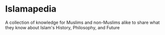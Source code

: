 # Islamapedia
 A collection of knowledge for Muslims and non-Muslims alike to share what they know about Islam's History, Philosophy, and Future
